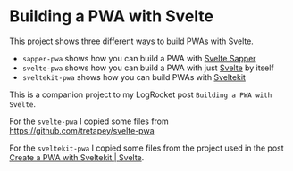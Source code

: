 # Building a PWA with Svelte

This project shows three different ways to build PWAs with Svelte.

- `sapper-pwa` shows how you can build a PWA with [Svelte Sapper](https://sapper.svelte.dev/)
- `svelte-pwa` shows how you can build a PWA with just [Svelte](https://svelte.dev/) by itself
- `sveltekit-pwa` shows how you can build PWAs with [Sveltekit](https://kit.svelte.dev/)

This is a companion project to my LogRocket post `Building a PWA with Svelte`.

For the `svelte-pwa` I copied some files from https://github.com/tretapey/svelte-pwa

For the `sveltekit-pwa` I copied some files from the project used in the post [Create a PWA with Sveltekit | Svelte](https://dev.to/100lvlmaster/create-a-pwa-with-sveltekit-svelte-a36).
